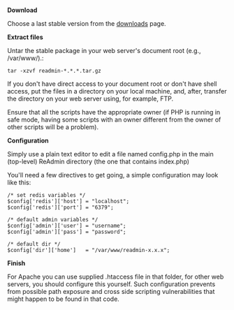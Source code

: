 **Download**

Choose a last stable version from the [downloads](http://code.google.com/p/redis-admin/downloads/list) page.

**Extract files**

Untar the stable package in your web server's document root (e.g., /var/www/).:

```
tar -xzvf readmin-*.*.*.tar.gz
```

If you don't have direct access to your document root or don't have shell access, put the files in a directory on your local machine, and, after, transfer the directory on your web server using, for example, FTP.

Ensure that all the scripts have the appropriate owner (if PHP is running in safe mode, having some scripts with an owner different from the owner of other scripts will be a problem).

**Configuration**

Simply use a plain text editor to edit a file named config.php in the main (top-level) ReAdmin directory (the one that contains index.php)

You'll need a few directives to get going, a simple configuration may look like this:

```
/* set redis variables */
$config['redis']['host'] = "localhost";
$config['redis']['port'] = "6379";	

/* default admin variables */			
$config['admin']['user'] = "username";
$config['admin']['pass'] = "password";
	
/* default dir */
$config['dir']['home']	 = "/var/www/readmin-x.x.x";
```

**Finish**

For Apache you can use supplied .htaccess file in that folder, for other web servers, you should configure this yourself. Such configuration prevents from possible path exposure and cross side scripting vulnerabilities that might happen to be found in that code.